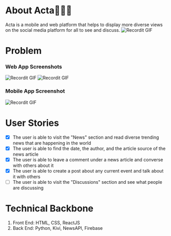 # About Acta📰🌿🌱  

Acta is a mobile and web platform that helps to display more diverse views on the social media platform for all to see and discuss. 
![Recordit GIF](https://media.giphy.com/media/UOLONN3GYFN97qi30T/giphy.gif)
# Problem 

### Web App Screenshots 
![Recordit GIF](https://media.giphy.com/media/ZjPFW2Dtyn12t9JIqY/giphy.gif)
![Recordit GIF](https://media.giphy.com/media/5kT9nJuzPFH9wiLkNc/giphy.gif)

### Mobile App Screenshot
![Recordit GIF](https://media.giphy.com/media/UENluevfip28cv01sD/giphy.gif)
# User Stories
- [x] The user is able to visit the "News" section and read diverse trending news that are happening in the world
- [x] The user is able to find the date, the author, and the article source of the news article
- [x] The user is able to leave a comment under a news article and converse with others about it
- [x] The user is able to create a post about any current event and talk about it with others
- [ ] The user is able to visit the "Discussions" section and see what people are discussing 

# Technical Backbone
1. Front End:  HTML, CSS, ReactJS 
2. Back End: Python, Kivi, NewsAPI, Firebase


